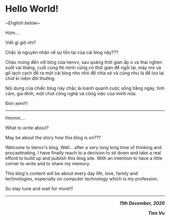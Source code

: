 # Hello World!

_~English below~_


Hừm....

Viết gì giờ nhỉ?

Chắc là nguyên nhân về sự tồn tại của cái blog này???

Chào mừng đến với blog của tienvv, sau quãng thời gian ấp ủ và thai nghén suốt vài tháng, cuối cùng thì mình cũng có thời gian để ngồi lại, mày mò và gõ lạch cạch để ra một cái blog nho nhỏ để chia sẻ và cũng như là để lưu lại chút kỉ niệm đời thường.

Nội dung của chiếc blog này chắc là loanh quanh cuộc sống hằng ngày, tình cảm, gia đình, một chút công nghệ và công việc của mình nữa.

Đón xem!!!

---

Hmmm....

What to write about?

May be about the story how this blog is on???

Welcome to tienvv's blog. Well... after a very long long time of thinking and procastinating, I have finally reach to a decision to sit down and take a real efford to build up and publish this blog site. With an intention to have a little corner to write and to share my memory.

This blog's content will be about every day life, love, family and technologies, especially on computer technology which is my profession.

So stay tune and wait for more!!!

---
<div align="right">

**_11th December, 2020_**

**_Tien Vu_**
</div>